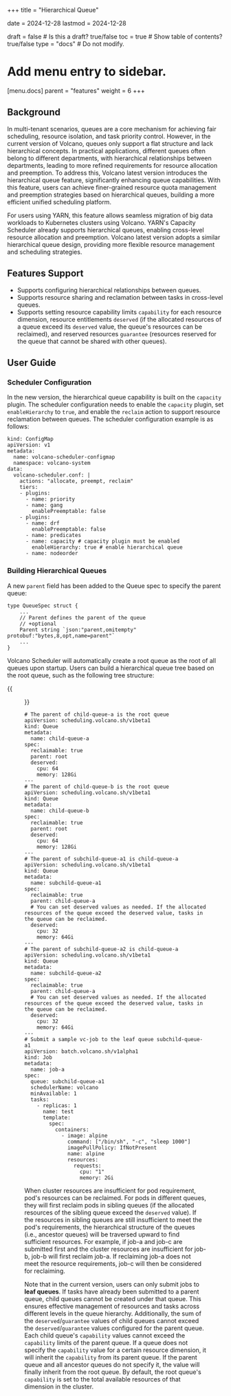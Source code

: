 +++
title = "Hierarchical Queue"

date = 2024-12-28
lastmod = 2024-12-28

draft = false  # Is this a draft? true/false
toc = true  # Show table of contents? true/false
type = "docs"  # Do not modify.

# Add menu entry to sidebar.
[menu.docs]
  parent = "features"
  weight = 6
+++

## Background
In multi-tenant scenarios, queues are a core mechanism for achieving fair scheduling, resource isolation, and task priority control. However, in the current version of Volcano, queues only support a flat structure and lack hierarchical concepts. In practical applications, different queues often belong to different departments, with hierarchical relationships between departments, leading to more refined requirements for resource allocation and preemption. To address this, Volcano latest version introduces the hierarchical queue feature, significantly enhancing queue capabilities. With this feature, users can achieve finer-grained resource quota management and preemption strategies based on hierarchical queues, building a more efficient unified scheduling platform.

For users using YARN, this feature allows seamless migration of big data workloads to Kubernetes clusters using Volcano. YARN's Capacity Scheduler already supports hierarchical queues, enabling cross-level resource allocation and preemption. Volcano latest version adopts a similar hierarchical queue design, providing more flexible resource management and scheduling strategies.

## Features Support
- Supports configuring hierarchical relationships between queues.
- Supports resource sharing and reclamation between tasks in cross-level queues.
- Supports setting resource capability limits `capability` for each resource dimension, resource entitlements `deserved` (if the allocated resources of a queue exceed its `deserved` value, the queue's resources can be reclaimed), and reserved resources `guarantee` (resources reserved for the queue that cannot be shared with other queues).

## User Guide
### Scheduler Configuration
In the new version, the hierarchical queue capability is built on the `capacity` plugin. The scheduler configuration needs to enable the `capacity` plugin, set `enableHierarchy` to `true`, and enable the `reclaim` action to support resource reclamation between queues. The scheduler configuration example is as follows:

```
kind: ConfigMap
apiVersion: v1
metadata:
  name: volcano-scheduler-configmap
  namespace: volcano-system
data:
  volcano-scheduler.conf: |
    actions: "allocate, preempt, reclaim"
    tiers:
    - plugins:
      - name: priority
      - name: gang
        enablePreemptable: false
    - plugins:
      - name: drf
        enablePreemptable: false
      - name: predicates
      - name: capacity # capacity plugin must be enabled
        enableHierarchy: true # enable hierarchical queue
      - name: nodeorder
```

### Building Hierarchical Queues
A new `parent` field has been added to the Queue spec to specify the parent queue:

```
type QueueSpec struct {
    ...
	// Parent defines the parent of the queue
	// +optional
	Parent string `json:"parent,omitempty" protobuf:"bytes,8,opt,name=parent"`
    ...
}
```

Volcano Scheduler will automatically create a root queue as the root of all queues upon startup. Users can build a hierarchical queue tree based on the root queue, such as the following tree structure:

{{<figure library="1" src="hierarchical-queue-example.png" title="Figure 1: Hierarchical Queue Example" width="50%">}}

```
# The parent of child-queue-a is the root queue
apiVersion: scheduling.volcano.sh/v1beta1
kind: Queue
metadata:
  name: child-queue-a
spec:
  reclaimable: true
  parent: root 
  deserved:
    cpu: 64
    memory: 128Gi
---
# The parent of child-queue-b is the root queue
apiVersion: scheduling.volcano.sh/v1beta1
kind: Queue
metadata:
  name: child-queue-b
spec:
  reclaimable: true
  parent: root 
  deserved:
    cpu: 64
    memory: 128Gi
---
# The parent of subchild-queue-a1 is child-queue-a
apiVersion: scheduling.volcano.sh/v1beta1
kind: Queue
metadata:
  name: subchild-queue-a1
spec:
  reclaimable: true
  parent: child-queue-a
  # You can set deserved values as needed. If the allocated resources of the queue exceed the deserved value, tasks in the queue can be reclaimed.
  deserved: 
    cpu: 32
    memory: 64Gi
---
# The parent of subchild-queue-a2 is child-queue-a
apiVersion: scheduling.volcano.sh/v1beta1
kind: Queue
metadata:
  name: subchild-queue-a2
spec:
  reclaimable: true
  parent: child-queue-a 
  # You can set deserved values as needed. If the allocated resources of the queue exceed the deserved value, tasks in the queue can be reclaimed.
  deserved: 
    cpu: 32
    memory: 64Gi
---
# Submit a sample vc-job to the leaf queue subchild-queue-a1
apiVersion: batch.volcano.sh/v1alpha1
kind: Job
metadata:
  name: job-a
spec:
  queue: subchild-queue-a1
  schedulerName: volcano
  minAvailable: 1
  tasks:
    - replicas: 1
      name: test
      template:
        spec:
          containers:
            - image: alpine
              command: ["/bin/sh", "-c", "sleep 1000"]
              imagePullPolicy: IfNotPresent
              name: alpine
              resources:
                requests:
                  cpu: "1"
                  memory: 2Gi
```

When cluster resources are insufficient for pod requirement, pod's resources can be reclaimed. For pods in different queues, they will first reclaim pods in sibling queues (if the allocated resources of the sibling queue exceed the `deserved` value). If the resources in sibling queues are still insufficient to meet the pod's requirements, the hierarchical structure of the queues (i.e., ancestor queues) will be traversed upward to find sufficient resources. For example, if job-a and job-c are submitted first and the cluster resources are insufficient for job-b, job-b will first reclaim job-a. If reclaiming job-a does not meet the resource requirements, job-c will then be considered for reclaiming.

Note that in the current version, users can only submit jobs to **leaf queues**. If tasks have already been submitted to a parent queue, child queues cannot be created under that queue. This ensures effective management of resources and tasks across different levels in the queue hierarchy. Additionally, the sum of the `deserved`/`guarantee` values of child queues cannot exceed the `deserved`/`guarantee` values configured for the parent queue. Each child queue's `capability` values cannot exceed the `capability` limits of the parent queue. If a queue does not specify the `capability` value for a certain resource dimension, it will inherit the `capability` from its parent queue. If the parent queue and all ancestor queues do not specify it, the value will finally inherit from the root queue. By default, the root queue's `capability` is set to the total available resources of that dimension in the cluster.
